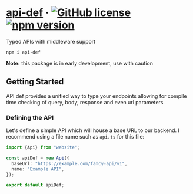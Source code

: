 # [api-def](https://github.com/Censkh/api-def/) &middot; [![GitHub license](https://img.shields.io/badge/license-MIT-blue.svg)](https://github.com/Censkh/api-def/blob/master/LICENSE) [![npm version](https://img.shields.io/npm/v/api-def.svg?style=flat)](https://www.npmjs.com/package/api-def)

Typed APIs with middleware support

``` npm i api-def ```

**Note:** this package is in early development, use with caution

## Getting Started

API def provides a unified way to type your endpoints allowing for compile time checking of query, body, response and even url parameters

### Defining the API

Let's define a simple API which will house a base URL to our backend. I recommend using a file name such as `api.ts` for this file:

```typescript
import {Api} from "website";

const apiDef = new Api({
  baseUrl: "https://example.com/fancy-api/v1",
  name: "Example API",
});

export default apiDef;
```
